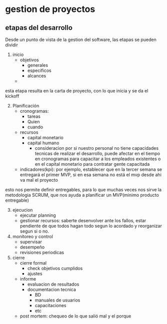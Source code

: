 # gestion de proyectos
## etapas del desarrollo
Desde un punto de vista de la gestion del software, las etapas se pueden dividir

1. inicio
    - objetivos
        - generales
        - especificos
        - alcances
    - 
esta etapa resulta en la carta de proyecto, con lo que inicia y se da el kickoff

2. Planificación
    - cronogramas:
        - tareas
        - Quien
        - cuando
    - recursos
        - capital monetario
        - capital humano
            - consideracion por si nuestro personal no tiene capacidades tecnicas de realizar el desarrollo, puede afectar en el tiempo en cronogramas para capacitar a los empleados existentes o en el capital monetario para contratar gente capacitada
    - indicadores(kpi): por ejemplo, establecer que en la tercer semana se entregará el primer MVP, si en esa semana no está el mvp desde ahi va mal el proyecto

esto nos permite definir entregables, para lo que muchas veces nos sirve la metodologia SCRUM, que nos ayuda a planificar un MVP(minimo producto entregable)

3. ejecucion
    - ejecutar planning
    - gestionar recursos: saberte desenvolver ante los fallos, estar pendiente de que todos hagan todo segun lo acordado y reorganizar segun si o no.
4. monitoreo y control
    - supervisar
    - desempeño
    - revisiones periodicas
5. cierre
    - cierre formal
        - check objetivos cumplidos
        - ajustes
    - informe 
        - evaluacion de resultados
        - documentacion tecnica
            - BD 
            - manuales de usuarios
            - capacitaciones
            - etc
    - post mortem: chequeo de lo que salió mal y el porque


